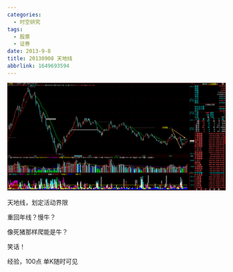 ```yaml
---
categories:
  - 时空研究
tags:
  - 股票
  - 证券
date: 2013-9-8
title: 20130908 天地线
abbrlink: 1649693594
---
```

![20130908-0](/images/20130908-0.gif)

天地线，划定活动界限

重回年线？慢牛？

像死猪那样爬能是牛？

笑话！

经验，100点 单K随时可见